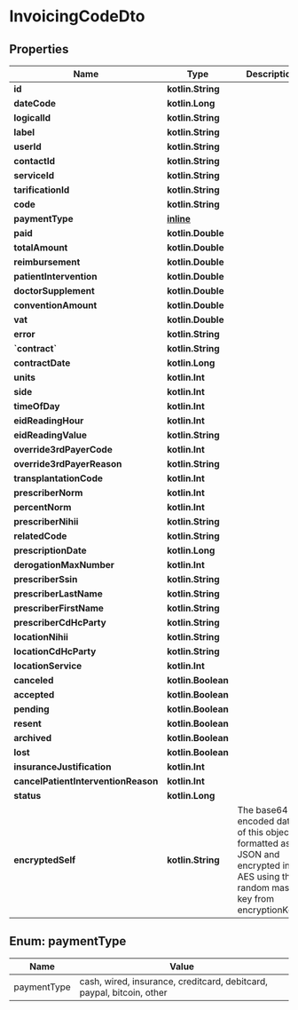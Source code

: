 
# InvoicingCodeDto

## Properties
Name | Type | Description | Notes
------------ | ------------- | ------------- | -------------
**id** | **kotlin.String** |  |  [optional]
**dateCode** | **kotlin.Long** |  |  [optional]
**logicalId** | **kotlin.String** |  |  [optional]
**label** | **kotlin.String** |  |  [optional]
**userId** | **kotlin.String** |  |  [optional]
**contactId** | **kotlin.String** |  |  [optional]
**serviceId** | **kotlin.String** |  |  [optional]
**tarificationId** | **kotlin.String** |  |  [optional]
**code** | **kotlin.String** |  |  [optional]
**paymentType** | [**inline**](#PaymentTypeEnum) |  |  [optional]
**paid** | **kotlin.Double** |  |  [optional]
**totalAmount** | **kotlin.Double** |  |  [optional]
**reimbursement** | **kotlin.Double** |  |  [optional]
**patientIntervention** | **kotlin.Double** |  |  [optional]
**doctorSupplement** | **kotlin.Double** |  |  [optional]
**conventionAmount** | **kotlin.Double** |  |  [optional]
**vat** | **kotlin.Double** |  |  [optional]
**error** | **kotlin.String** |  |  [optional]
**&#x60;contract&#x60;** | **kotlin.String** |  |  [optional]
**contractDate** | **kotlin.Long** |  |  [optional]
**units** | **kotlin.Int** |  |  [optional]
**side** | **kotlin.Int** |  |  [optional]
**timeOfDay** | **kotlin.Int** |  |  [optional]
**eidReadingHour** | **kotlin.Int** |  |  [optional]
**eidReadingValue** | **kotlin.String** |  |  [optional]
**override3rdPayerCode** | **kotlin.Int** |  |  [optional]
**override3rdPayerReason** | **kotlin.String** |  |  [optional]
**transplantationCode** | **kotlin.Int** |  |  [optional]
**prescriberNorm** | **kotlin.Int** |  |  [optional]
**percentNorm** | **kotlin.Int** |  |  [optional]
**prescriberNihii** | **kotlin.String** |  |  [optional]
**relatedCode** | **kotlin.String** |  |  [optional]
**prescriptionDate** | **kotlin.Long** |  |  [optional]
**derogationMaxNumber** | **kotlin.Int** |  |  [optional]
**prescriberSsin** | **kotlin.String** |  |  [optional]
**prescriberLastName** | **kotlin.String** |  |  [optional]
**prescriberFirstName** | **kotlin.String** |  |  [optional]
**prescriberCdHcParty** | **kotlin.String** |  |  [optional]
**locationNihii** | **kotlin.String** |  |  [optional]
**locationCdHcParty** | **kotlin.String** |  |  [optional]
**locationService** | **kotlin.Int** |  |  [optional]
**canceled** | **kotlin.Boolean** |  |  [optional]
**accepted** | **kotlin.Boolean** |  |  [optional]
**pending** | **kotlin.Boolean** |  |  [optional]
**resent** | **kotlin.Boolean** |  |  [optional]
**archived** | **kotlin.Boolean** |  |  [optional]
**lost** | **kotlin.Boolean** |  |  [optional]
**insuranceJustification** | **kotlin.Int** |  |  [optional]
**cancelPatientInterventionReason** | **kotlin.Int** |  |  [optional]
**status** | **kotlin.Long** |  |  [optional]
**encryptedSelf** | **kotlin.String** | The base64 encoded data of this object, formatted as JSON and encrypted in AES using the random master key from encryptionKeys. |  [optional]


<a name="PaymentTypeEnum"></a>
## Enum: paymentType
Name | Value
---- | -----
paymentType | cash, wired, insurance, creditcard, debitcard, paypal, bitcoin, other



